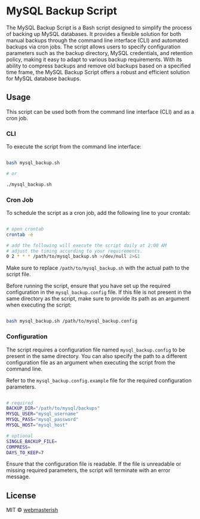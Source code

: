 # MySQL Backup Script

The MySQL Backup Script is a Bash script designed to simplify the process of backing up MySQL databases. It provides a flexible solution for both manual backups through the command line interface (CLI) and automated backups via cron jobs. The script allows users to specify configuration parameters such as the backup directory, MySQL credentials, and retention policy, making it easy to adapt to various backup requirements. With its ability to compress backups and remove old backups based on a specified time frame, the MySQL Backup Script offers a robust and efficient solution for MySQL database backups.


## Usage

This script can be used both from the command line interface (CLI) and as a cron job.

### CLI

To execute the script from the command line interface:

```bash

bash mysql_backup.sh

# or

./mysql_backup.sh

```

### Cron Job

To schedule the script as a cron job, add the following line to your crontab:

```bash

# open crontab
crontab -e

# add the following will execute the script daily at 2:00 AM
# adjust the timing according to your requirements.
0 2 * * * /path/to/mysql_backup.sh >/dev/null 2>&1

```

Make sure to replace `/path/to/mysql_backup.sh` with the actual path to the script file.

Before running the script, ensure that you have set up the required configuration in the `mysql_backup.config` file. If this file is not present in the same directory as the script, make sure to provide its path as an argument when executing the script:

```bash

bash mysql_backup.sh /path/to/mysql_backup.config

```

### Configuration

The script requires a configuration file named `mysql_backup.config` to be present in the same directory. You can also specify the path to a different configuration file as an argument when executing the script from the command line.

Refer to the `mysql_backup.config.example` file for the required configuration parameters.

```bash

# required
BACKUP_DIR="/path/to/mysql/backups"
MYSQL_USER="mysql_username"
MYSQL_PASS="mysql_password"
MYSQL_HOST="mysql_host"

# optional
SINGLE_BACKUP_FILE=
COMPRESS=
DAYS_TO_KEEP=7

```

Ensure that the configuration file is readable. If the file is unreadable or missing required parameters, the script will terminate with an error message.


## License

MIT © [webmasterish](https://webmasterish.com)

